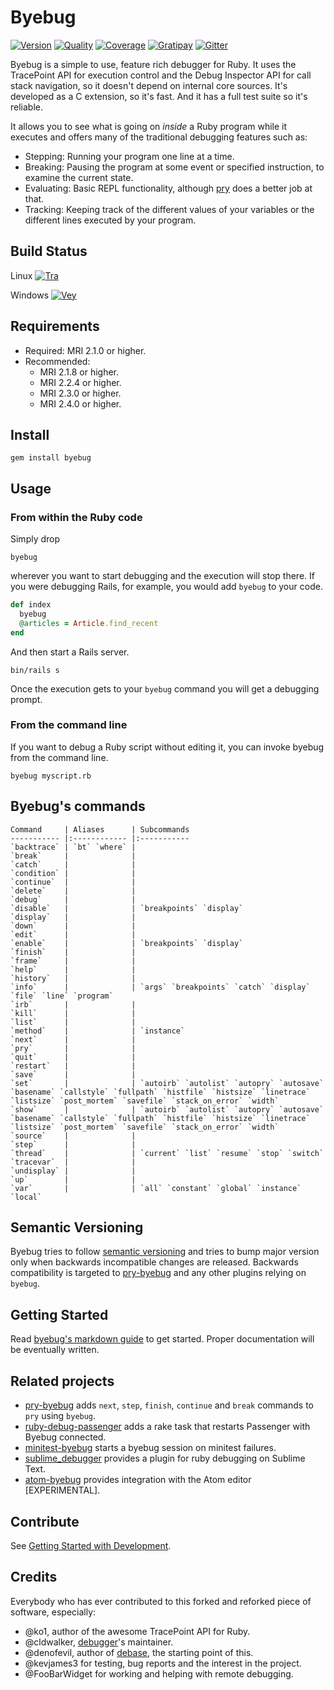 # Byebug

[![Version][gem]][gem_url]
[![Quality][gpa]][gpa_url]
[![Coverage][cov]][cov_url]
[![Gratipay][tip]][tip_url]
[![Gitter][irc]][irc_url]

[gem]: https://img.shields.io/gem/v/byebug.svg
[gpa]: https://img.shields.io/codeclimate/github/deivid-rodriguez/byebug.svg
[cov]: https://img.shields.io/codeclimate/coverage/github/deivid-rodriguez/byebug.svg
[tip]: https://img.shields.io/gittip/byebug.svg
[irc]: https://img.shields.io/badge/IRC%20(gitter)-devs%20%26%20users-brightgreen.svg

[gem_url]: https://rubygems.org/gems/byebug
[gpa_url]: https://codeclimate.com/github/deivid-rodriguez/byebug
[cov_url]: https://codeclimate.com/github/deivid-rodriguez/byebug
[tip_url]: https://gratipay.com/byebug
[irc_url]: https://gitter.im/deivid-rodriguez/byebug

Byebug is a simple to use, feature rich debugger for Ruby. It uses the
TracePoint API for execution control and the Debug Inspector API for call stack
navigation, so it doesn't depend on internal core sources. It's developed as a C
extension, so it's fast. And it has a full test suite so it's reliable.

It allows you to see what is going on _inside_ a Ruby program while it executes
and offers many of the traditional debugging features such as:

* Stepping: Running your program one line at a time.
* Breaking: Pausing the program at some event or specified instruction, to
  examine the current state.
* Evaluating: Basic REPL functionality, although [pry] does a better job at
  that.
* Tracking: Keeping track of the different values of your variables or the
  different lines executed by your program.

## Build Status

Linux [![Tra][tra]][tra_url]

Windows [![Vey][vey]][vey_url]

[tra]: https://img.shields.io/travis/deivid-rodriguez/byebug.svg?branch=master
[vey]: https://ci.appveyor.com/api/projects/status/github/deivid-rodriguez/byebug?svg=true

[tra_url]: https://travis-ci.org/deivid-rodriguez/byebug
[vey_url]: https://ci.appveyor.com/project/deivid-rodriguez/byebug

## Requirements

* Required: MRI 2.1.0 or higher.
* Recommended:
  * MRI 2.1.8 or higher.
  * MRI 2.2.4 or higher.
  * MRI 2.3.0 or higher.
  * MRI 2.4.0 or higher.

## Install

```shell
gem install byebug
```

## Usage

### From within the Ruby code

Simply drop

    byebug

wherever you want to start debugging and the execution will stop there.
If you were debugging Rails, for example, you would add `byebug` to your code.

```ruby
def index
  byebug
  @articles = Article.find_recent
end
```

And then start a Rails server.

```shell
bin/rails s
```

Once the execution gets to your `byebug` command you will get a debugging prompt.

### From the command line

If you want to debug a Ruby script without editing it, you can invoke byebug from the command line.

```shell
byebug myscript.rb
```

## Byebug's commands

    Command     | Aliases      | Subcommands
    ----------- |:------------ |:-----------
    `backtrace` | `bt` `where` |
    `break`     |              |
    `catch`     |              |
    `condition` |              |
    `continue`  |              |
    `delete`    |              |
    `debug`     |              |
    `disable`   |              | `breakpoints` `display`
    `display`   |              |
    `down`      |              |
    `edit`      |              |
    `enable`    |              | `breakpoints` `display`
    `finish`    |              |
    `frame`     |              |
    `help`      |              |
    `history`   |              |
    `info`      |              | `args` `breakpoints` `catch` `display` `file` `line` `program`
    `irb`       |              |
    `kill`      |              |
    `list`      |              |
    `method`    |              | `instance`
    `next`      |              |
    `pry`       |              |
    `quit`      |              |
    `restart`   |              |
    `save`      |              |
    `set`       |              | `autoirb` `autolist` `autopry` `autosave` `basename` `callstyle` `fullpath` `histfile` `histsize` `linetrace` `listsize` `post_mortem` `savefile` `stack_on_error` `width`
    `show`      |              | `autoirb` `autolist` `autopry` `autosave` `basename` `callstyle` `fullpath` `histfile` `histsize` `linetrace` `listsize` `post_mortem` `savefile` `stack_on_error` `width`
    `source`    |              |
    `step`      |              |
    `thread`    |              | `current` `list` `resume` `stop` `switch`
    `tracevar`  |              |
    `undisplay` |              |
    `up`        |              |
    `var`       |              | `all` `constant` `global` `instance` `local`

## Semantic Versioning

Byebug tries to follow [semantic versioning](http://semver.org) and tries to
bump major version only when backwards incompatible changes are released.
Backwards compatibility is targeted to [pry-byebug] and any other plugins
relying on `byebug`.

## Getting Started

Read [byebug's markdown
guide](https://github.com/deivid-rodriguez/byebug/blob/master/GUIDE.md) to get
started. Proper documentation will be eventually written.

## Related projects

* [pry-byebug] adds `next`, `step`, `finish`, `continue` and `break` commands
  to `pry` using `byebug`.
* [ruby-debug-passenger] adds a rake task that restarts Passenger with Byebug
  connected.
* [minitest-byebug] starts a byebug session on minitest failures.
* [sublime_debugger] provides a plugin for ruby debugging on Sublime Text.
* [atom-byebug] provides integration with the Atom editor [EXPERIMENTAL].

## Contribute

See [Getting Started with Development](CONTRIBUTING.md).

## Credits

Everybody who has ever contributed to this forked and reforked piece of
software, especially:

* @ko1, author of the awesome TracePoint API for Ruby.
* @cldwalker, [debugger]'s maintainer.
* @denofevil, author of [debase], the starting point of this.
* @kevjames3 for testing, bug reports and the interest in the project.
* @FooBarWidget for working and helping with remote debugging.

[debugger]: https://github.com/cldwalker/debugger
[pry]: https://github.com/pry/pry
[debase]: https://github.com/denofevil/debase
[pry-byebug]: https://github.com/deivid-rodriguez/pry-byebug
[ruby-debug-passenger]: https://github.com/davejamesmiller/ruby-debug-passenger
[minitest-byebug]: https://github.com/kaspth/minitest-byebug
[sublime_debugger]: https://github.com/shuky19/sublime_debugger
[atom-byebug]: https://github.com/izaera/atom-byebug
